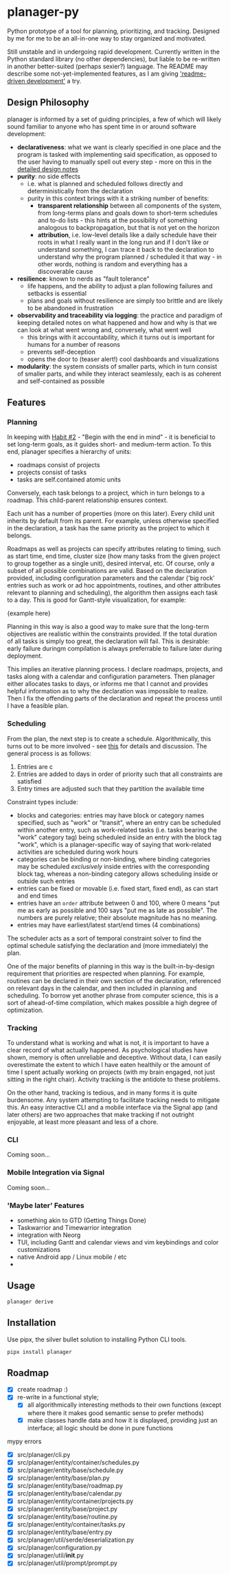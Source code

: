 # planager-py

Python prototype of a tool for planning, prioritizing, and tracking. Designed by me for me to be an
all-in-one way to stay organized and motivated.

Still unstable and in undergoing rapid development. Currently written in the Python standard
library (no other dependencies), but liable to be re-written in another better-suited (perhaps
sexier?) language. The README may describe some not-yet-implemented features, as I am giving 
['readme-driven development'](https://tom.preston-werner.com/2010/08/23/readme-driven-development.html)
a try.

## Design Philosophy

planager is informed by a set of guiding principles, a few of which will likely sound familiar to
anyone who has spent time in or around software development:

* **declarativeness**: what we want is clearly specified in one place and the program is tasked with
  implementing said specification, as opposed to the user having to manually spell out every step -
  more on this in the [detailed design notes]()
* **purity**: no side effects
  - i.e. what is planned and scheduled follows directly and deterministically from the declaration
  - purity in this context brings with it a striking number of benefits:
    * **transparent relationship** between all components of the system, from long-terms plans and
      goals down to short-term schedules and to-do lists - this hints at the possibility of
      something analogous to backpropagation, but that is not yet on the horizon
    * **attribution**, i.e. low-level details like a daily schedule have their roots in what I 
      really want in the long run and if I don't like or understand something, I can trace it back 
      to the  declaration to understand why the program planned / scheduled it that way - in other 
      words, nothing is random and everything has a discoverable cause
* **resilience**: known to nerds as "fault tolerance"
  - life happens, and the ability to adjust a plan following failures  and setbacks is essential
  - plans and goals without resilience are simply too brittle and are likely to be abandoned in 
    frustration
* **observability and traceability via logging**: the practice and paradigm of keeping detailed 
  notes on what happened and how and why is that we can look at what went wrong and, conversely, 
  what went well
  - this brings with it accountability, which it turns out is important for humans for a number of
    reasons
  - prevents self-deception
  - opens the door to (teaser alert!) cool dashboards and visualizations
* **modularity**: the system consists of smaller parts, which in turn consist of smaller parts,
  and while they interact seamlessly, each is as coherent and self-contained as possible

## Features

### Planning

In keeping with [Habit #2]() - "Begin with the end in mind" - it is beneficial to set long-term
goals, as it guides short- and medium-term action. To this end, planager specifies a hierarchy of
units:

* roadmaps consist of projects
* projects consist of tasks
* tasks are self.contained atomic units

Conversely, each task belongs to a project, which in turn belongs to a roadmap. This child-parent
relationship ensures context.

Each unit has a number of properties (more on this later). Every child unit
inherits by default from its parent. For example, unless otherwise specified in the declaration,
a task has the same priority as the project to which it belongs.

Roadmaps as well as projects can specify attributes relating to timing, such as start time, end
time, cluster size (how many tasks from the given project to group together as a single unit),
desired interval, etc. Of course, only a subset of all possible combinations are valid.
Based on the declaration provided, including configuration parameters and the calendar ('big rock'
entries such as work or ad hoc appointments, routines, and other attributes relevant to planning
and scheduling), the algorithm then assigns each task to a day. This is good
for Gantt-style visualization, for example:

{example here}

Planning in this way is also a good way to make sure that the long-term objectives are realistic
within the constraints provided. If the total duration of all tasks is simply too great, the
declaration will fail. This is desirable: early failure duringm compilation is always preferrable
to failure later during  deployment. 

This implies an iterative planning process. I declare roadmaps, projects, and tasks along with a
calendar and configuration parameters. Then planager either allocates tasks to days, or informs
me that I cannot and provides helpful information as to why the declaration was impossible to
realize. Then I fix the offending parts of the declaration and repeat the process until I have a
feasible plan.

### Scheduling

From the plan, the next step is to create a schedule. Algorithmically, this turns out to be more
involved - see [this]() for details and discussion. The general process is as follows: 

1. Entries are c
2. Entries are added to days in order of priority such that all constraints are satisfied
3. Entry times are adjusted such that they partition the available time

Constraint types include:

* blocks and categories: entries may have block or category names specified, such as "work" or
  "transit", where an entry can be scheduled within another entry, such as work-related tasks (i.e.
  tasks bearing the "work" category tag) being scheduled inside an entry with the block tag "work",
  which is a planager-specific way of saying that work-related activities are scheduled during
  work hours
* categories can be binding or non-binding, where binding categories may be scheduled _exclusively_
  inside entries with the corresponding block tag, whereas a non-binding category allows scheduling
  inside or outside such entries
* entries can be fixed or movable (i.e. fixed start, fixed end), as can start and end times
* entries have an `order` attribute between 0 and 100, where 0 means "put me as early as possible
  and 100 says "put me as late as possible". The numbers are purely relative; their absolute
  magnitude has no meaning.
* entries may have earliest/latest start/end times (4 combinations)

The scheduler acts as a sort of temporal constraint solver to find the optimal schedule satisfying
the declaration and (more immediately) the plan.

One of the major benefits of planning in this way is the built-in-by-design requirement that priorities are respected when planning. For example, routines can be declared in their own section of the declaration, referenced on relevant days in the calendar, and then included in planning and scheduling. To borrow yet another phrase from computer science, this is a sort of ahead-of-time compilation, which makes possible a high degree of optimization.

### Tracking

To understand what is working and what is not, it is important to have a clear record of what actually happened. As psychological studies have shown, memory is often unreliable and deceptive. Without data, I can easily overestimate the extent to which I have eaten healthily or the amount of time I spent actually working on projects (with my brain engaged, not just sitting in the right chair). Activity tracking is the antidote to these problems.

On the other hand, tracking is tedious, and in many forms it is quite burdensome. Any system attempting to facilitate tracking needs to mitigate this. An easy interactive CLI and a mobile interface via the Signal app (and later others) are two approaches that make tracking if not outright enjoyable, at least more pleasant and less of a chore.

### CLI

Coming soon...

### Mobile Integration via Signal

Coming soon...

### 'Maybe later' Features

* something akin to GTD (Getting Things Done)
* Taskwarrior and Timewarrior integration
* integration with Neorg
* TUI, including Gantt and calendar views and vim keybindings and color customizations
* native Android app / Linux mobile / etc
* 

## Usage

```shell
planager derive
```

## Installation

Use pipx, the silver bullet solution to installing Python CLI tools.

```shell
pipx install planager
```

## Roadmap

- [x] create roadmap :)
- [x] re-write in a functional style; 
  - [x] all algorithmically interesting methods to their own functions (except where there it makes good semantic sense to prefer methods)
  - [x] make classes handle data and how it is displayed, providing just an interface; all logic should be done in pure functions

mypy errors

- [x] src/planager/cli.py
- [x] src/planager/entity/container/schedules.py
- [x] src/planager/entity/base/schedule.py
- [x] src/planager/entity/base/plan.py
- [x] src/planager/entity/base/roadmap.py
- [x] src/planager/entity/base/calendar.py
- [x] src/planager/entity/container/projects.py
- [x] src/planager/entity/base/project.py
- [x] src/planager/entity/base/routine.py
- [x] src/planager/entity/container/tasks.py
- [x] src/planager/entity/base/entry.py
- [x] src/planager/util/serde/deserialization.py
- [x] src/planager/configuration.py
- [x] src/planager/util/__init__.py
- [x] src/planager/util/prompt/prompt.py
